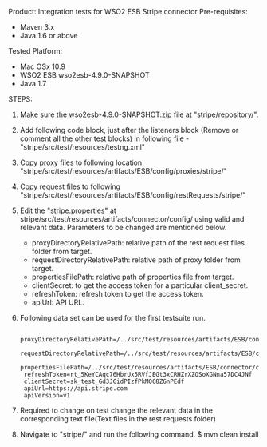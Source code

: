 Product: Integration tests for WSO2 ESB Stripe connector
Pre-requisites:

- Maven 3.x
- Java 1.6 or above

Tested Platform: 

- Mac OSx 10.9
- WSO2 ESB wso2esb-4.9.0-SNAPSHOT
- Java 1.7

STEPS:

1. Make sure the wso2esb-4.9.0-SNAPSHOT.zip file at "stripe/repository/".

2. Add following code block, just after the listeners block (Remove or comment all the other test blocks) in following file - "stripe/src/test/resources/testng.xml"

	<test name="Stripe-Connector-Test" preserve-order="true" verbose="2">
        <packages>
            <package name="org.wso2.carbon.connector.integration.test.stripe"/>
        </packages>
    </test> 

3. Copy proxy files to following location "stripe/src/test/resources/artifacts/ESB/config/proxies/stripe/"

4. Copy request files to following "stripe/src/test/resources/artifacts/ESB/config/restRequests/stripe/"

5. Edit the "stripe.properties" at stripe/src/test/resources/artifacts/connector/config/ using valid and relevant data. Parameters to be changed are mentioned below.

	- proxyDirectoryRelativePath: relative path of the rest request files folder from target.
	- requestDirectoryRelativePath: relative path of proxy folder from target.
	- propertiesFilePath: relative path of properties file from target.
    - clientSecret: to get the access token for a particular client_secret.
	- refreshToken: refresh token to get the access token.
	- apiUrl: API URL.
		
6. Following data set can be used for the first testsuite run.

		proxyDirectoryRelativePath=/../src/test/resources/artifacts/ESB/config/proxies/stripe/
		requestDirectoryRelativePath=/../src/test/resources/artifacts/ESB/config/restRequests/stripe/
		propertiesFilePath=/../src/test/resources/artifacts/ESB/connector/config/
 		refreshToken=rt_5KeYCAqc76HbrUx5RVfJEGt3xCRHZrXZOSoXGNna57DC4JNf
		clientSecret=sk_test_Gd3JGidPIzfPkMOC8ZGnPEdf
        apiUrl=https://api.stripe.com
        apiVersion=v1

7. Required to change on test
	change the relevant data in the corresponding text file(Text files in the rest requests folder)

8. Navigate to "stripe/" and run the following command.
     $ mvn clean install
